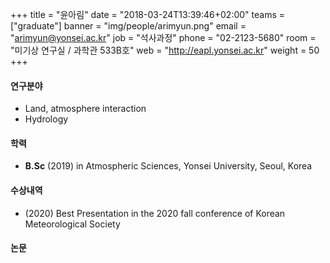 +++
title = "윤아림"
date = "2018-03-24T13:39:46+02:00"
teams = ["graduate"]
banner = "img/people/arimyun.png"
email = "arimyun@yonsei.ac.kr"
job = "석사과정"
phone = "02-2123-5680"
room = "미기상 연구실 / 과학관 533B호"
web = "http://eapl.yonsei.ac.kr"
weight = 50
+++

#### 연구분야
 + Land, atmosphere interaction
 + Hydrology

#### 학력
 + **B.Sc** (2019) in Atmospheric Sciences, Yonsei University, Seoul, Korea

#### 수상내역
 + (2020) Best Presentation in the 2020 fall conference of Korean Meteorological Society
#### 논문
